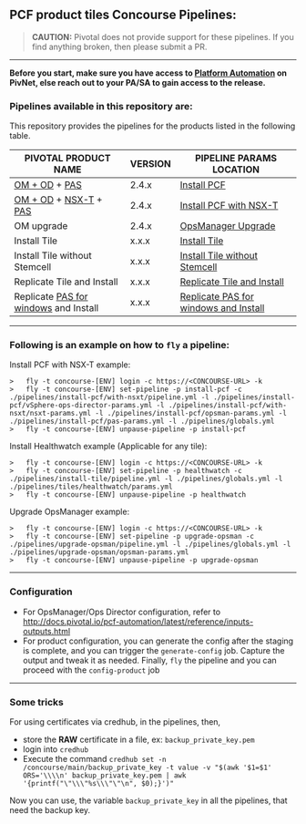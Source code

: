 PCF product tiles Concourse Pipelines:
---

> **CAUTION:** Pivotal does not provide support for these pipelines.
> If you find anything broken, then please submit a PR.

---

**Before you start, make sure you have access to [Platform Automation](https://network.pivotal.io/products/platform-automation) on PivNet, else reach out to your PA/SA to gain access to the release.**

### Pipelines available in this repository are:

This repository provides the pipelines for the products listed in the following table.

| PIVOTAL PRODUCT NAME | VERSION | PIPELINE PARAMS LOCATION |
| --- | --- | --- |
| [OM + OD](https://network.pivotal.io/products/ops-manager) + [PAS](https://network.pivotal.io/products/elastic-runtime) | 2.4.x | [Install PCF](./pipelines/install-pcf)
| [OM + OD](https://network.pivotal.io/products/ops-manager) + [NSX-T](https://network.pivotal.io/products/vmware-nsx-t/) + [PAS](https://network.pivotal.io/products/elastic-runtime) | 2.4.x | [Install PCF with NSX-T](./pipelines/install-pcf/with-nsxt)
| OM upgrade | 2.4.x | [OpsManager Upgrade](./pipelines/upgrade-opsman)
| Install Tile | x.x.x | [Install Tile](./pipelines/install-tile)
| Install Tile without Stemcell | x.x.x | [Install Tile without Stemcell](./pipelines/install-tile/without-stemcell)
| Replicate Tile and Install | x.x.x | [Replicate Tile and Install](./pipelines/install-tiles-using-replicator)
| Replicate [PAS for windows](https://network.pivotal.io/products/pas-windows) and Install | x.x.x | [Replicate PAS for windows and Install](./pipelines/install-windows-tile)

---
### Following is an example on how to `fly` a pipeline:

Install PCF with NSX-T example:
```
>	fly -t concourse-[ENV] login -c https://<CONCOURSE-URL> -k
>	fly -t concourse-[ENV] set-pipeline -p install-pcf -c ./pipelines/install-pcf/with-nsxt/pipeline.yml -l ./pipelines/install-pcf/vSphere-ops-director-params.yml -l ./pipelines/install-pcf/with-nsxt/nsxt-params.yml -l ./pipelines/install-pcf/opsman-params.yml -l ./pipelines/install-pcf/pas-params.yml -l ./pipelines/globals.yml
>	fly -t concourse-[ENV] unpause-pipeline -p install-pcf
```

Install Healthwatch example (Applicable for any tile):
```
>	fly -t concourse-[ENV] login -c https://<CONCOURSE-URL> -k
>	fly -t concourse-[ENV] set-pipeline -p healthwatch -c ./pipelines/install-tile/pipeline.yml -l ./pipelines/globals.yml -l ./pipelines/tiles/healthwatch/params.yml
>	fly -t concourse-[ENV] unpause-pipeline -p healthwatch
```

Upgrade OpsManager example:
```
>	fly -t concourse-[ENV] login -c https://<CONCOURSE-URL> -k
>	fly -t concourse-[ENV] set-pipeline -p upgrade-opsman -c ./pipelines/upgrade-opsman/pipeline.yml -l ./pipelines/globals.yml -l ./pipelines/upgrade-opsman/opsman-params.yml
>	fly -t concourse-[ENV] unpause-pipeline -p upgrade-opsman
```

---
### Configuration

- For OpsManager/Ops Director configuration, refer to http://docs.pivotal.io/pcf-automation/latest/reference/inputs-outputs.html
- For product configuration, you can generate the config after the staging is complete, and you can trigger the `generate-config` job. Capture the output and tweak it as needed. Finally, `fly` the pipeline and you can proceed with the `config-product` job

---

### Some tricks

For using certificates via credhub, in the pipelines, then,
- store the **RAW** certificate in a file, ex: `backup_private_key.pem`
- login into `credhub`
- Execute the command `credhub set -n /concourse/main/backup_private_key -t value -v "$(awk '$1=$1' ORS='\\\\n' backup_private_key.pem | awk '{printf("\"\\\"%s\\\"\"\n", $0);}')"`

Now you can use, the variable `backup_private_key` in all the pipelines, that need the backup key.
